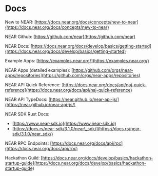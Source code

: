 # Docs

New to NEAR: [https://docs.near.org/docs/concepts/new-to-near](https://docs.near.org/docs/concepts/new-to-near)

NEAR Github: [https://github.com/near](https://github.com/near) 

NEAR Docs: [https://docs.near.org/docs/develop/basics/getting-started](https://docs.near.org/docs/develop/basics/getting-started)

Example Apps: [https://examples.near.org/](https://examples.near.org/)

NEAR Apps \(detailed examples\): [https://github.com/orgs/near-apps/repositories](https://github.com/orgs/near-apps/repositories)

NEAR API Quick Reference: [https://docs.near.org/docs/api/naj-quick-reference](https://docs.near.org/docs/api/naj-quick-reference)

NEAR API TypeDocs: [https://near.github.io/near-api-js/](https://near.github.io/near-api-js/)

NEAR SDK Rust Docs: 

- [https://www.near-sdk.io](https://www.near-sdk.io)
- [https://docs.rs/near-sdk/3.1.0/near\_sdk/](https://docs.rs/near-sdk/3.1.0/near_sdk/)

NEAR RPC Endpoints: [https://docs.near.org/docs/api/rpc](https://docs.near.org/docs/api/rpc)

Hackathon Guild: [https://docs.near.org/docs/develop/basics/hackathon-startup-guide](https://docs.near.org/docs/develop/basics/hackathon-startup-guide)


